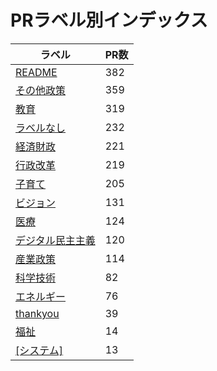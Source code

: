 # PRラベル別インデックス

| ラベル | PR数 |
|--------|------|
| [README](label_README.md) | 382 |
| [その他政策](label_その他政策.md) | 359 |
| [教育](label_教育.md) | 319 |
| [ラベルなし](label_ラベルなし.md) | 232 |
| [経済財政](label_経済財政.md) | 221 |
| [行政改革](label_行政改革.md) | 219 |
| [子育て](label_子育て.md) | 205 |
| [ビジョン](label_ビジョン.md) | 131 |
| [医療](label_医療.md) | 124 |
| [デジタル民主主義](label_デジタル民主主義.md) | 120 |
| [産業政策](label_産業政策.md) | 114 |
| [科学技術](label_科学技術.md) | 82 |
| [エネルギー](label_エネルギー.md) | 76 |
| [thankyou](label_thankyou.md) | 39 |
| [福祉](label_福祉.md) | 14 |
| [[システム]](label_[システム].md) | 13 |
